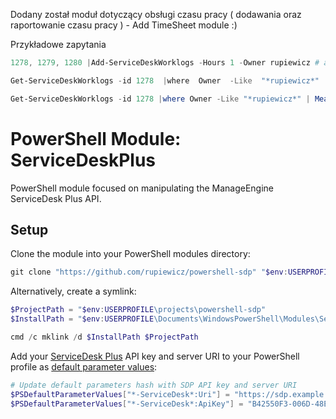 Dodany został moduł dotyczący obsługi czasu pracy ( dodawania oraz raportowanie czasu pracy )  - Add TimeSheet module :) 

Przykładowe zapytania 

```powershell
1278, 1279, 1280 |Add-ServiceDeskWorklogs -Hours 1 -Owner rupiewicz # add  1hour to id 
```
```powershell
Get-ServiceDeskWorklogs -id 1278  |where  Owner  -Like  "*rupiewicz*"  |Sort-Object  -Property  start_time  |  select  start_time,owner,time_spent  #check my hours on 1278 ticket 
```
```powershell
Get-ServiceDeskWorklogs -id 1278 |where Owner -Like "*rupiewicz*" | Measure-Object -Property time_spent -su #count my houre on ticket 
```
# PowerShell Module: ServiceDeskPlus
PowerShell module focused on manipulating the ManageEngine ServiceDesk Plus API.

## Setup
Clone the module into your PowerShell modules directory:

```powershell
git clone "https://github.com/rupiewicz/powershell-sdp" "$env:USERPROFILE\Documents\WindowsPowerShell\Modules\ServiceDeskPlus"
```

Alternatively, create a symlink:

```powershell
$ProjectPath = "$env:USERPROFILE\projects\powershell-sdp"
$InstallPath = "$env:USERPROFILE\Documents\WindowsPowerShell\Modules\ServiceDeskPlus"

cmd /c mklink /d $InstallPath $ProjectPath
```

Add your [ServiceDesk Plus](https://www.manageengine.com/products/service-desk/) API key and server URI to your PowerShell profile as [default parameter values](https://docs.microsoft.com/en-us/powershell/module/microsoft.powershell.core/about/about_parameters_default_values?view=powershell-6):

```powershell
# Update default parameters hash with SDP API key and server URI
$PSDefaultParameterValues["*-ServiceDesk*:Uri"] = "https://sdp.example.com"
$PSDefaultParameterValues["*-ServiceDesk*:ApiKey"] = "B42550F3-006D-48EB-8011-F6C7D6323EE7"
```

